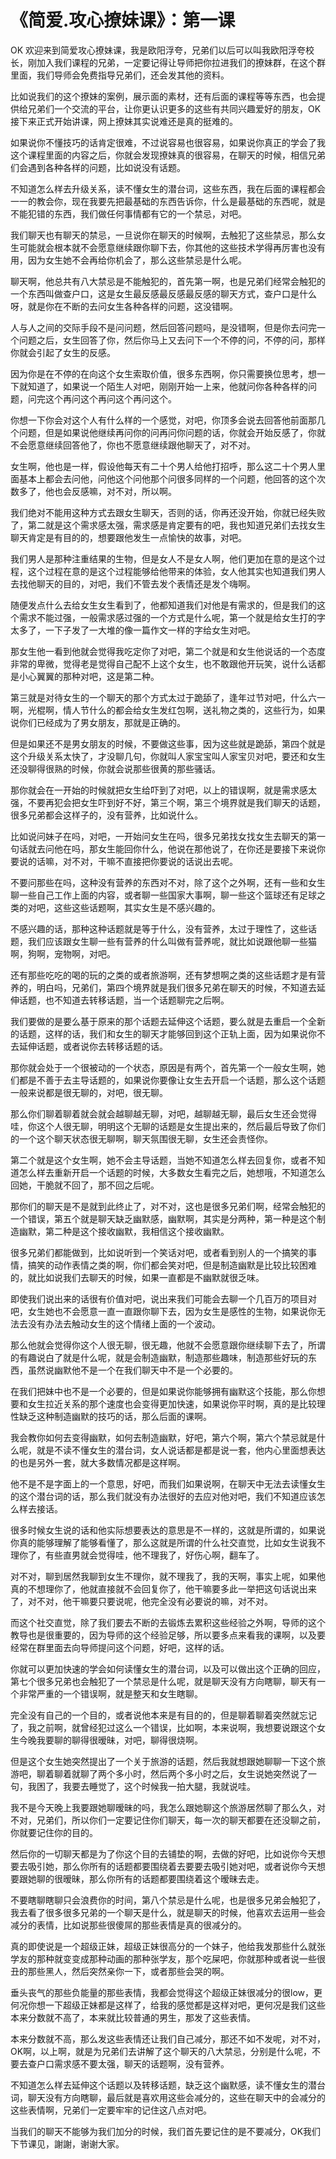 # 《简爱.攻心撩妹课》：第一课

OK 欢迎来到简爱攻心撩妹课，我是欧阳浮夸，兄弟们以后可以叫我欧阳浮夸校长，刚加入我们课程的兄弟，一定要记得让导师把你拉进我们的撩妹群，在这个群里面，我们导师会免费指导兄弟们，还会发其他的资料。

比如说我们的这个撩妹的案例，展示面的素材，还有后面的课程等等东西，也会提供给兄弟们一个交流的平台，让你更认识更多的这些有共同兴趣爱好的朋友，OK 接下来正式开始讲课，网上撩妹其实说难还是真的挺难的。

如果说你不懂技巧的话肯定很难，不过说容易也很容易，如果说你真正的学会了我这个课程里面的内容之后，你就会发现撩妹真的很容易，在聊天的时候，相信兄弟们会遇到各种各样的问题，比如说没有话题。

不知道怎么样去升级关系，读不懂女生的潜台词，这些东西，我在后面的课程都会一一的教会你，现在我要先把最基础的东西告诉你，什么是最基础的东西呢，就是不能犯错的东西，我们做任何事情都有它的一个禁忌，对吧。

我们聊天也有聊天的禁忌，一旦说你在聊天的时候啊，去触犯了这些禁忌，那么女生可能就会根本就不会愿意继续跟你聊下去，你其他的这些技术学得再厉害也没有用，因为女生她不会再给你机会了，那么这些禁忌是什么呢。

聊天啊，他总共有八大禁忌是不能触犯的，首先第一啊，也是兄弟们经常会触犯的一个东西叫做查户口，这是女生最反感最反感最反感的聊天方式，查户口是什么呀，就是你在不断的去问女生各种各样的问题，这没错啊。

人与人之间的交际手段不是问问题，然后回答问题吗，是没错啊，但是你去问完一个问题之后，女生回答了你，然后你马上又去问下一个不停的问，不停的问，那样你就会引起了女生的反感。

因为你是在不停的在向这个女生索取价值，很多东西啊，你只需要换位思考，想一下就知道了，如果说一个陌生人对吧，刚刚开始一上来，他就问你各种各样的问题，问完这个再问这个再问这个再问这个。

你想一下你会对这个人有什么样的一个感觉，对吧，你顶多会说去回答他前面那几个问题，但是如果说他继续再问你的问再问你问题的话，你就会开始反感了，你就不会愿意继续回答他了，你也不愿意继续跟他聊天了，对不对。

女生啊，他也是一样，假设他每天有二十个男人给他打招呼，那么这二十个男人里面基本上都会去问他，问他这个问他那个问很多同样的一个问题，他回答的这个次数多了，他也会反感嘛，对不对，所以啊。

我们绝对不能用这种方式去跟女生聊天，否则的话，你再还没开始，你就已经失败了，第二就是这个需求感太强，需求感是肯定要有的吧，我也知道兄弟们去找女生聊天肯定是有目的的，想要跟他发生一点愉快的故事，对吧。

我们男人是那种注重结果的生物，但是女人不是女人啊，他们更加在意的是这个过程，这个过程在意的是这个过程能够给他带来的体验，女人他其实也知道我们男人去找他聊天的目的，对吧，我们不管去发个表情还是发个嗨啊。

随便发点什么去给女生女生看到了，他都知道我们对他是有需求的，但是我们的这个需求不能过强，一般需求感过强的一个方式是什么呢，第一个就是给女生打的字太多了，一下子发了一大堆的像一篇作文一样的字给女生对吧。

那女生他一看到他就会觉得我吃定你了对吧，第二个就是和女生他说话的一个态度非常的卑微，觉得老是觉得自己配不上这个女生，也不敢跟他开玩笑，说什么话都是小心翼翼的那种对吧，这是第二种。

第三就是对待女生的一个聊天的那个方式太过于跪舔了，逢年过节对吧，什么六一啊，光棍啊，情人节什么的都会给女生发红包啊，送礼物之类的，这些行为，如果说你们已经成为了男女朋友，那就是正确的。

但是如果还不是男女朋友的时候，不要做这些事，因为这些就是跪舔，第四个就是这个升级关系太快了，才没聊几句，你就叫人家宝宝叫人家宝贝对吧，要还和女生还没聊得很熟的时候，你就会说那些很黄的那些骚话。

那你就会在一开始的时候就把女生给吓到了对吧，以上的错误啊，就是需求感太强，不要再犯会把女生吓到好不好，第三个啊，第三个境界就是我们聊天的话题，很多兄弟都会这样子的，没有营养，比如说什么。

比如说问妹子在吗，对吧，一开始问女生在吗，很多兄弟找女找女生去聊天的第一句话就去问他在吗，那女生能回你什么，他说在那他说了，在你还是要接下来说你要说的话嘛，对不对，干嘛不直接把你要说的话说出去呢。

不要问那些在吗，这种没有营养的东西对不对，除了这个之外啊，还有一些和女生聊一些自己工作上面的内容，或者聊一些国家大事啊，聊一些这个篮球还有足球之类的对吧，这些这些话题啊，其实女生是不感兴趣的。

不感兴趣的话，那种这种话题就是等于什么，没有营养，太过于理性了，这些话题，我们应该跟女生聊一些有营养的什么叫做有营养呢，就比如说跟他聊一些猫啊，狗啊，宠物啊，对吧。

还有那些吃吃的喝的玩的之类的或者旅游啊，还有梦想啊之类的这些话题才是有营养的，明白吗，兄弟们，第四个境界就是我们很多兄弟在聊天的时候，不知道去延伸话题，也不知道去转移话题，当一个话题聊完之后啊。

我们要做的是要么基于原来的那个话题去延伸这个话题，要么就是去重启一个全新的话题，这样的话，我们和女生的聊天才能够回到这个正轨上面，因为如果说你不去延伸话题，或者说你去转移话题的话。

那你就会处于一个很被动的一个状态，原因是有两个，首先第一个一般女生啊，她们都是不善于去主导话题的，如果说你要像让女生去开启一个话题，那么这个话题一般来说都是很无聊的，对吧，很无聊。

那么你们聊着聊着就会就会越聊越无聊，对吧，越聊越无聊，最后女生还会觉得哇，你这个人很无聊，明明这个无聊的话题是女生提出来的，然后最后导致了你们的一个这个聊天状态很无聊啊，聊天氛围很无聊，女生还会责怪你。

第二个就是这个女生啊，她不会主导话题，当她不知道怎么样去回复你，或者不知道怎么样去重新开启一个话题的时候，大多数女生看完之后，她想哦，不知道怎么回她，干脆就不回了，那不回之后呢。

那你们的聊天是不是就到此终止了，对不对，这也是很多兄弟们啊，经常会触犯的一个错误，第五个就是聊天缺乏幽默感，幽默啊，其实是分两种，第一种是这个制造幽默，第二种是这个接收幽默，我相信这个接收幽默。

很多兄弟们都能做到，比如说听到一个笑话对吧，或者看到别人的一个搞笑的事情，搞笑的动作表情之类的啊，你们都会笑对吧，但是制造幽默是比较比较困难的，就比如说我们去聊天的时候，如果一直都是不幽默就很乏味。

即使我们说出来的话很有价值对吧，说出来我们可能会去聊一个几百万的项目对吧，女生她也不会愿意一直一直跟你聊下去，因为女生是感性的生物，如果说你无法去没有办法去触动女生的这个情绪上面的一个波动。

那么他就会觉得你这个人很无聊，很无趣，他就不会愿意跟你继续聊下去了，所谓的有趣说白了就是什么呢，就是会制造幽默，制造那些趣味，制造那些好玩的东西，虽然说幽默他不是一个在我们聊天中不是一个必要的。

在我们把妹中也不是一个必要的，但是如果说你能够拥有幽默这个技能，那么你想要和女生拉近关系的那个速度也会变得更加快速，如果说你平时啊，真的是比较理性缺乏这种制造幽默的技巧的话，那么后面的课啊。

我会教你如何去变得幽默，如何去制造幽默，好吧，第六个啊，第六个禁忌就是什么呢，就是不读不懂女生的潜台词，女人说话都是都是说一套，他内心里面想表达的也是另外一套，就大多数情况都是这样啊。

他不是不是字面上的一个意思，好吧，而我们如果说啊，在聊天中无法去读懂女生的这个潜台词的话，那么我们就没有办法很好的去应对他对吧，我们不知道应该怎么样去接话。

很多时候女生说的话和他实际想要表达的意思是不一样的，这就是所谓的，如果说你真的能够理解了能够看懂了，那么这就是所谓的什么社交直觉，比如女生说我不理你了，有些直男就会觉得哇，他不理我了，好伤心啊，翻车了。

对不对，聊到居然我聊到女生不理你，就不理我了，我的天啊，事实上呢，如果他真的不想理你了，他就直接就不会回复你了，他干嘛要多此一举把这句话说出来了，对不对，他干嘛要只要说呢，他完全没有必要说的嘛，对不对。

而这个社交直觉，除了我们要去不断的去锻炼去累积这些经验之外啊，导师的这个教导也是很重要的，因为导师的这个经验足够，所以要多点来看我的课啊，以及要经常在群里面去向导师提问这个问题，好吧，这样的话。

你就可以更加快速的学会如何读懂女生的潜台词，以及可以做出这个正确的回应，第七个很多兄弟也会触犯了一个禁忌是什么呢，就是聊天没有方向瞎聊，聊天有一个非常严重的一个错误啊，就是整天和女生瞎聊。

完全没有自己的一个目的，或者说他本来是有目的的，但是聊着聊着突然就忘记了，我之前啊，就曾经犯过这么一个错误，比如啊，本来说啊，我想要说跟这个女生今晚我要聊的聊得很暧昧，对吧，聊得很烧啊。

但是这个女生她突然提出了一个关于旅游的话题，然后我就想跟她聊聊一下这个旅游吧，聊着聊着就聊了两个多小时，然后两个多小时之后，女生说她突然说了一句，我困了，我要去睡觉了，这个时候我一拍大腿，我就说哇。

我不是今天晚上我要跟她聊暧昧的吗，我怎么跟她聊这个旅游居然聊了那么久，对不对，兄弟们，所以你们一定要记住你们聊天，每一次的聊天都要在还没聊之前，你就要记住你的目的。

然后你的一切聊天都是为了你这个目的去铺垫的啊，去做的好吧，比如说你今天想要去吸引她，那么你所有的话题都要围绕着去要要去吸引她对吧，或者说你今天想要跟她聊的很暧昧，那么你所有的话题都要围绕着这个暧昧去走。

不要瞎聊瞎聊只会浪费你的时间，第八个禁忌是什么呢，也是很多兄弟会触犯了，我去看了很多很多兄弟的一个聊天是什么，就是聊天的时候，他喜欢去运用一些会减分的表情，比如说那些很傻屌的那些表情是真的很减分的。

真的即使说是一个超级正妹，超级正妹很高分的一个妹子，他给我发那些什么就张学友的那种就变变成那种动画的那种张学友，那个吃屎吧，你就那种或者说一些很丑的那些黑人，然后突然亲你一下，或者那些会哭的啊。

垂头丧气的那些负能量的那些表情，我都会觉得这个超级正妹很减分的很low，更何况你想一下超级正妹都是这样了，给我的感觉都是这样对吧，更何况是我们这些本来分数就不高了，本来就比较普通的男生，那发了这些表情。

本来分数就不高，那么发这些表情还让我们自己减分，那还不如不发呢，对不对，OK啊，以上啊，就是为兄弟们去讲解了这个聊天的八大禁忌，分别是什么呢，不要去查户口需求感不要太强，聊天的话题啊，没有营养。

不知道怎么样去延伸这个话题以及转移话题，缺乏这个幽默感，读不懂女生的潜台词，聊天没有方向瞎聊，最后就是喜欢用这些会减分的，这些在聊天中的会减分的这些表情啊，兄弟们一定要牢牢的记住这八点对吧。

当我们的聊天不能够为我们加分的时候，我们首先要记住的是不要减分，OK我们下节课见，謝謝，谢谢大家。